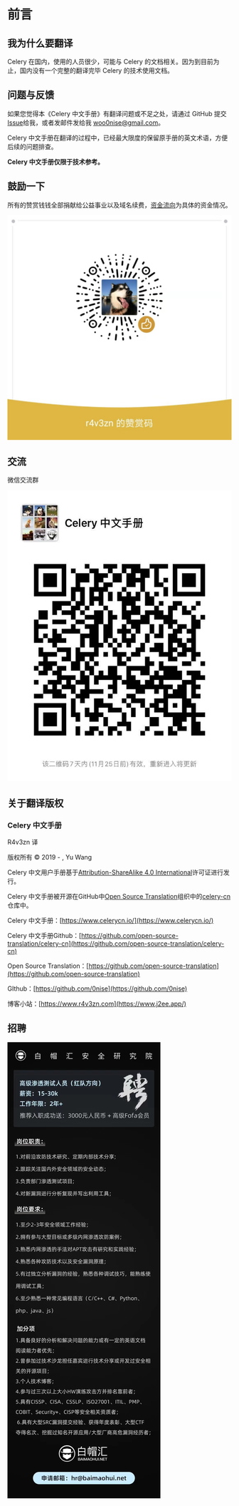 # 前言

## 我为什么要翻译

Celery 在国内，使用的人员很少，可能与 Celery 的文档相关。因为到目前为止，国内没有一个完整的翻译完毕 Celery 的技术使用文档。

## 问题与反馈

如果您觉得本《Celery 中文手册》有翻译问题或不足之处，请通过 GitHub 提交[Issue](https://github.com/open-source-translation/celery-cn/issues)给我，或者发邮件发给我 woo0nise@gmail.com。

Celery 中文手册在翻译的过程中，已经最大限度的保留原手册的英文术语，方便后续的问题排查。

**Celery 中文手册仅限于技术参考。**

## 鼓励一下

所有的赞赏钱钱全部捐献给公益事业以及域名续费，[资金流向](zi-jin-liu-xiang.md)为具体的资金情况。

![&#x5FAE;&#x4FE1;&#x8D5E;&#x8D4F;&#x7801;](.gitbook/assets/wechatimg73.jpeg)

## 交流

微信交流群

![](.gitbook/assets/wechatimg251.jpeg)

## 关于翻译版权

### Celery 中文手册

R4v3zn 译

版权所有 © 2019 - , Yu Wang

Celery 中文用户手册基于[Attribution-ShareAlike 4.0 International](https://creativecommons.org/licenses/by-sa/4.0/legalcode)许可证进行发行。

Celery 中文手册被开源在GitHub中[Open Source Translation](https://github.com/open-source-translation)组织中的[celery-cn](https://github.com/open-source-translation/celery-cn)仓库中。

Celery 中文手册：[https://www.celerycn.io/](https://www.celerycn.io/)

Celery 中文手册Github：[https://github.com/open-source-translation/celery-cn](https://github.com/open-source-translation/celery-cn)

Open Source Translation：[https://github.com/open-source-translation](https://github.com/open-source-translation)

GIthub：[https://github.com/0nise](https://github.com/0nise)

博客小站：[https://www.r4v3zn.com](https://www.j2ee.app/)

## 招聘

![](.gitbook/assets/wechatimg933.jpeg)

